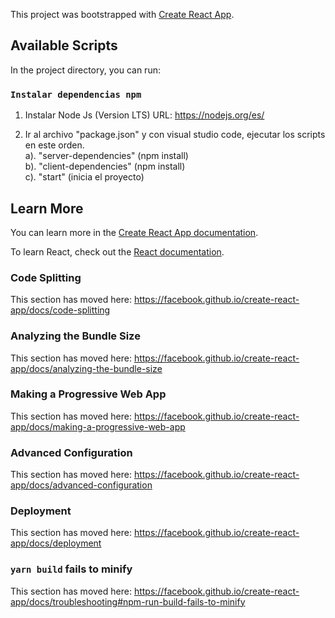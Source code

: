 This project was bootstrapped with [Create React App](https://github.com/facebook/create-react-app).

## Available Scripts

In the project directory, you can run:

### `Instalar dependencias npm`
1. Instalar Node Js (Version LTS) 
URL: https://nodejs.org/es/ 

2. Ir al archivo "package.json" y con visual studio code, ejecutar los scripts en este orden.
    <br />
    a). "server-dependencies" (npm install)
    <br />
    b). "client-dependencies" (npm install)
    <br />
    c). "start" (inicia el proyecto)

## Learn More

You can learn more in the [Create React App documentation](https://facebook.github.io/create-react-app/docs/getting-started).

To learn React, check out the [React documentation](https://reactjs.org/).

### Code Splitting

This section has moved here: https://facebook.github.io/create-react-app/docs/code-splitting

### Analyzing the Bundle Size

This section has moved here: https://facebook.github.io/create-react-app/docs/analyzing-the-bundle-size

### Making a Progressive Web App

This section has moved here: https://facebook.github.io/create-react-app/docs/making-a-progressive-web-app

### Advanced Configuration

This section has moved here: https://facebook.github.io/create-react-app/docs/advanced-configuration

### Deployment

This section has moved here: https://facebook.github.io/create-react-app/docs/deployment

### `yarn build` fails to minify

This section has moved here: https://facebook.github.io/create-react-app/docs/troubleshooting#npm-run-build-fails-to-minify
